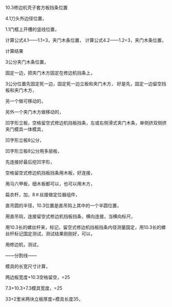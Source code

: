 10.3修边机壳子套方板挡条位置


4.1刀头外边径位置，


1.1门框上开槽的竖线位置，


计算公式4.1——1.1=3，夹门木条位置，
计算公式4.2——1.2=3，夹门木条位置，


计算结果


3公分夹门木条位置，


固定一边，把夹门木方固定在修边机挡条上，

3公分位置先固定死一边，固定死一边立板和夹门木方，  好是先，固定一边留空挡板和夹门木方，



另一个做可移动的，


另外一个夹门木方做移动的，



凹字形立板，空格留空式修边机挡板挡条，左或右侧滑式夹门木条，单侧挤双侧挤夹门模具一体模具，



凹字形立板8公分，

凹字形立板8公分用多层板，

先连接好最后挖凹字形，


空格留空式修边机挡板挡条用木板，好连接，

用马六甲板，细木板都可以，也可以用木方，


扁衣杆，加，8＃丝接做定位器组件，

直吊圆的半径，10.3位置是直吊钩上其中的一个半圆位置，




用直吊钩，连接留空式修边机挡板挡条，横向连接，当横向标尺，

用10.3长的螺丝杆来，标记，留空式修边机挡板挡条内径测量国定，用10.3长的螺丝杆标记国定测试，测试结果刚刚好，可以，

用修边机，测试，

——分割线——


模具的长宽尺寸计算，

两边板宽度+10.3空格留空，=25

7.3+10.3+7.3模具宽度，=25

33+2里米两块立板厚度=模具长度35，

















